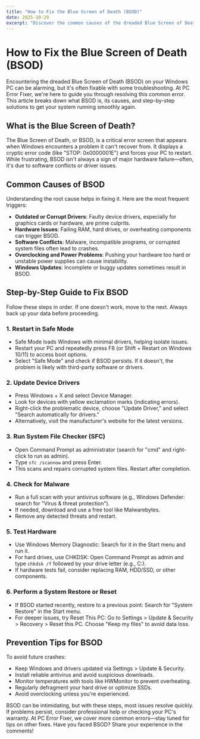 ```yaml
---
title: "How to Fix the Blue Screen of Death (BSOD)"
date: 2025-10-29
excerpt: "Discover the common causes of the dreaded Blue Screen of Death and learn easy troubleshooting steps to get your PC running smoothly again."
---
```


# How to Fix the Blue Screen of Death (BSOD)

Encountering the dreaded Blue Screen of Death (BSOD) on your Windows PC can be alarming, but it's often fixable with some troubleshooting. At PC Error Fixer, we're here to guide you through resolving this common error. This article breaks down what BSOD is, its causes, and step-by-step solutions to get your system running smoothly again.

## What is the Blue Screen of Death?

The Blue Screen of Death, or BSOD, is a critical error screen that appears when Windows encounters a problem it can't recover from. It displays a cryptic error code (like "STOP: 0x0000001E") and forces your PC to restart. While frustrating, BSOD isn't always a sign of major hardware failure—often, it's due to software conflicts or driver issues.

## Common Causes of BSOD

Understanding the root cause helps in fixing it. Here are the most frequent triggers:

- **Outdated or Corrupt Drivers**: Faulty device drivers, especially for graphics cards or hardware, are prime culprits.
- **Hardware Issues**: Failing RAM, hard drives, or overheating components can trigger BSOD.
- **Software Conflicts**: Malware, incompatible programs, or corrupted system files often lead to crashes.
- **Overclocking and Power Problems**: Pushing your hardware too hard or unstable power supplies can cause instability.
- **Windows Updates**: Incomplete or buggy updates sometimes result in BSOD.

## Step-by-Step Guide to Fix BSOD

Follow these steps in order. If one doesn't work, move to the next. Always back up your data before proceeding.

### 1. Restart in Safe Mode
   - Safe Mode loads Windows with minimal drivers, helping isolate issues.
   - Restart your PC and repeatedly press F8 (or Shift + Restart on Windows 10/11) to access boot options.
   - Select "Safe Mode" and check if BSOD persists. If it doesn't, the problem is likely with third-party software or drivers.

### 2. Update Device Drivers
   - Press Windows + X and select Device Manager.
   - Look for devices with yellow exclamation marks (indicating errors).
   - Right-click the problematic device, choose "Update Driver," and select "Search automatically for drivers."
   - Alternatively, visit the manufacturer's website for the latest versions.

### 3. Run System File Checker (SFC)
   - Open Command Prompt as administrator (search for "cmd" and right-click to run as admin).
   - Type `sfc /scannow` and press Enter.
   - This scans and repairs corrupted system files. Restart after completion.

### 4. Check for Malware
   - Run a full scan with your antivirus software (e.g., Windows Defender: search for "Virus & threat protection").
   - If needed, download and use a free tool like Malwarebytes.
   - Remove any detected threats and restart.

### 5. Test Hardware
   - Use Windows Memory Diagnostic: Search for it in the Start menu and run it.
   - For hard drives, use CHKDSK: Open Command Prompt as admin and type `chkdsk /f` followed by your drive letter (e.g., C:).
   - If hardware tests fail, consider replacing RAM, HDD/SSD, or other components.

### 6. Perform a System Restore or Reset
   - If BSOD started recently, restore to a previous point: Search for "System Restore" in the Start menu.
   - For deeper issues, try Reset This PC: Go to Settings > Update & Security > Recovery > Reset this PC. Choose "Keep my files" to avoid data loss.

## Prevention Tips for BSOD

To avoid future crashes:
- Keep Windows and drivers updated via Settings > Update & Security.
- Install reliable antivirus and avoid suspicious downloads.
- Monitor temperatures with tools like HWMonitor to prevent overheating.
- Regularly defragment your hard drive or optimize SSDs.
- Avoid overclocking unless you're experienced.

BSOD can be intimidating, but with these steps, most issues resolve quickly. If problems persist, consider professional help or checking your PC's warranty. At PC Error Fixer, we cover more common errors—stay tuned for tips on other fixes. Have you faced BSOD? Share your experience in the comments!